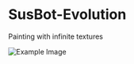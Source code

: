 # SusBot-Evolution
Painting with infinite textures

![Example Image](https://pasteboard.co/Rry5l5x4ILME.png)

